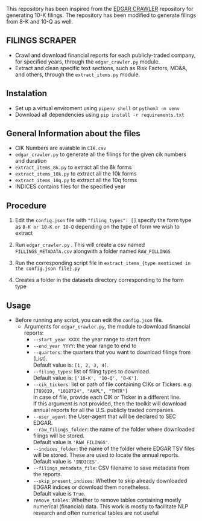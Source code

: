 This repository has been inspired from the [EDGAR CRAWLER](https://github.com/nlpaueb/edgar-crawler) repository for generating 10-K filings. The repository has been modified to generate filings from 8-K and 10-Q as well.

## FILINGS SCRAPER

- Crawl and download financial reports for each publicly-traded company, for specified years, through the `edgar_crawler.py` module.
- Extract and clean specific text sections, such as Risk Factors, MD&A, and others, through the `extract_items.py` module.


## Instalation
- Set up a virtual enviroment using `pipenv shell` or `pythom3 -m venv`
- Download all dependencies using `pip install -r requirements.txt`

 
## General Information about the files 
- CIK Numbers are avaiable in `CIK.csv`
- `edgar_crawler.py` to generate all the filings for the given cik numbers and duration
- `extract_items_8k.py` to extract all the 8k forms 
- `extract_items_10k.py` to extract all the 10k forms 
- `extract_items_10q.py` to extract all the 10q forms 
- INDICES contains files for the specified year 

## Procedure

1. Edit the `config.json` file with `"filing_types": []` specify the form type as `8-K or 10-K or 10-Q` depending on the type of form we wish to extract

2. Run `edgar_crawler.py` . This will create a csv named `FILLINGS_METADATA.csv` alongwith a folder named `RAW_FILLINGS`

3. Run the corresponding script file in  `extract_items_{type mentioned in the config.json file}.py`

4. Creates a folder in the datasets directory corresponding to the form type 

## Usage
- Before running any script, you can edit the `config.json` file.
  - Arguments for `edgar_crawler.py`, the module to download financial reports:
      - `--start_year XXXX`: the year range to start from
      - `--end_year YYYY`: the year range to end to
      - `--quarters`: the quarters that you want to download filings from (List).<br> Default value is: `[1, 2, 3, 4]`.
      - `--filing_types`: list of filing types to download.<br> Default value is: `['10-K', '10-Q', '8-K']`.
      - `--cik_tickers`: list or path of file containing CIKs or Tickers. e.g. `[789019, "1018724", "AAPL", "TWTR"]` <br>
        In case of file, provide each CIK or Ticker in a different line.  <br>
      If this argument is not provided, then the toolkit will download annual reports for all the U.S. publicly traded companies.
      - `--user_agent`: the User-agent that will be declared to SEC EDGAR.
      - `--raw_filings_folder`: the name of the folder where downloaded filings will be stored.<br> Default value is `'RAW_FILINGS'`.
      - `--indices_folder`: the name of the folder where EDGAR TSV files will be stored. These are used to locate the annual reports. Default value is `'INDICES'`.
      - `--filings_metadata_file`: CSV filename to save metadata from the reports.
      - `--skip_present_indices`: Whether to skip already downloaded EDGAR indices or download them nonetheless.<br> Default value is `True`.
      - `remove_tables`: Whether to remove tables containing mostly numerical (financial) data. This work is mostly to facilitate NLP research and often numerical tables are not useful





